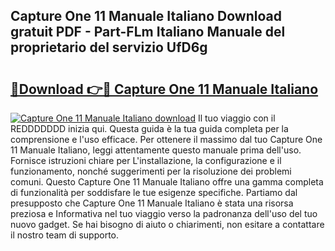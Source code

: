## Capture One 11 Manuale Italiano Download gratuit PDF - Part-FLm Italiano Manuale del proprietario del servizio UfD6g

# <h2><a href="http://dfc3sk.blite.top/?on=Capture+One+11+Manuale+Italiano">🔗Download 👉🔴 Capture One 11 Manuale Italiano</a></h2>

[![Capture One 11 Manuale Italiano download](https://i.imgur.com/lujVjoI.png)](http://dfc3sk.blite.top/?on=Capture+One+11+Manuale+Italiano)
Il tuo viaggio con il REDDDDDDD inizia qui. Questa guida è la tua guida completa per la comprensione e l'uso efficace. Per ottenere il massimo dal tuo Capture One 11 Manuale Italiano, leggi attentamente questo manuale prima dell'uso. Fornisce istruzioni chiare per L'installazione, la configurazione e il funzionamento, nonché suggerimenti per la risoluzione dei problemi comuni. Questo Capture One 11 Manuale Italiano offre una gamma completa di funzionalità per soddisfare le tue esigenze specifiche. Partiamo dal presupposto che Capture One 11 Manuale Italiano è stata una risorsa preziosa e Informativa nel tuo viaggio verso la padronanza dell'uso del tuo nuovo gadget. Se hai bisogno di aiuto o chiarimenti, non esitare a contattare il nostro team di supporto.
